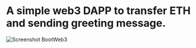 # A simple web3 DAPP to transfer ETH and sending greeting message.

![Screenshot BootWeb3](https://user-images.githubusercontent.com/77230416/170342087-cd0d6d79-233c-47d5-8dfd-1d6ac6c5ebd3.png)
